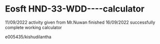 # Eosft HND-33-WDD----calculator
11/09/2022 activity given from Mr.Nuwan finished  16/09/2022 successfully complete working calculator

e005435/kishudilantha
